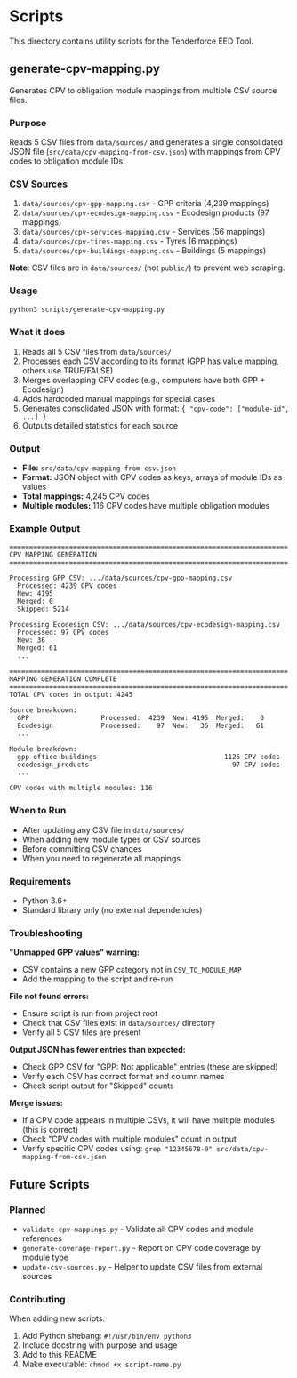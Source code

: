 # Scripts

This directory contains utility scripts for the Tenderforce EED Tool.

## generate-cpv-mapping.py

Generates CPV to obligation module mappings from multiple CSV source files.

### Purpose

Reads 5 CSV files from `data/sources/` and generates a single consolidated JSON file (`src/data/cpv-mapping-from-csv.json`) with mappings from CPV codes to obligation module IDs.

### CSV Sources

1. `data/sources/cpv-gpp-mapping.csv` - GPP criteria (4,239 mappings)
2. `data/sources/cpv-ecodesign-mapping.csv` - Ecodesign products (97 mappings)
3. `data/sources/cpv-services-mapping.csv` - Services (56 mappings)
4. `data/sources/cpv-tires-mapping.csv` - Tyres (6 mappings)
5. `data/sources/cpv-buildings-mapping.csv` - Buildings (5 mappings)

**Note**: CSV files are in `data/sources/` (not `public/`) to prevent web scraping.

### Usage

```bash
python3 scripts/generate-cpv-mapping.py
```

### What it does

1. Reads all 5 CSV files from `data/sources/`
2. Processes each CSV according to its format (GPP has value mapping, others use TRUE/FALSE)
3. Merges overlapping CPV codes (e.g., computers have both GPP + Ecodesign)
4. Adds hardcoded manual mappings for special cases
5. Generates consolidated JSON with format: `{ "cpv-code": ["module-id", ...] }`
6. Outputs detailed statistics for each source

### Output

- **File:** `src/data/cpv-mapping-from-csv.json`
- **Format:** JSON object with CPV codes as keys, arrays of module IDs as values
- **Total mappings:** 4,245 CPV codes
- **Multiple modules:** 116 CPV codes have multiple obligation modules

### Example Output

```
======================================================================
CPV MAPPING GENERATION
======================================================================

Processing GPP CSV: .../data/sources/cpv-gpp-mapping.csv
  Processed: 4239 CPV codes
  New: 4195
  Merged: 0
  Skipped: 5214

Processing Ecodesign CSV: .../data/sources/cpv-ecodesign-mapping.csv
  Processed: 97 CPV codes
  New: 36
  Merged: 61
  ...

======================================================================
MAPPING GENERATION COMPLETE
======================================================================
TOTAL CPV codes in output: 4245

Source breakdown:
  GPP                  Processed:  4239  New: 4195  Merged:    0
  Ecodesign            Processed:    97  New:   36  Merged:   61
  ...

Module breakdown:
  gpp-office-buildings                                1126 CPV codes
  ecodesign_products                                    97 CPV codes
  ...

CPV codes with multiple modules: 116
```

### When to Run

- After updating any CSV file in `data/sources/`
- When adding new module types or CSV sources
- Before committing CSV changes
- When you need to regenerate all mappings

### Requirements

- Python 3.6+
- Standard library only (no external dependencies)

### Troubleshooting

**"Unmapped GPP values" warning:**
- CSV contains a new GPP category not in `CSV_TO_MODULE_MAP`
- Add the mapping to the script and re-run

**File not found errors:**
- Ensure script is run from project root
- Check that CSV files exist in `data/sources/` directory
- Verify all 5 CSV files are present

**Output JSON has fewer entries than expected:**
- Check GPP CSV for "GPP: Not applicable" entries (these are skipped)
- Verify each CSV has correct format and column names
- Check script output for "Skipped" counts

**Merge issues:**
- If a CPV code appears in multiple CSVs, it will have multiple modules (this is correct)
- Check "CPV codes with multiple modules" count in output
- Verify specific CPV codes using: `grep "12345678-9" src/data/cpv-mapping-from-csv.json`

## Future Scripts

### Planned

- `validate-cpv-mappings.py` - Validate all CPV codes and module references
- `generate-coverage-report.py` - Report on CPV code coverage by module type
- `update-csv-sources.py` - Helper to update CSV files from external sources

### Contributing

When adding new scripts:
1. Add Python shebang: `#!/usr/bin/env python3`
2. Include docstring with purpose and usage
3. Add to this README
4. Make executable: `chmod +x script-name.py`
